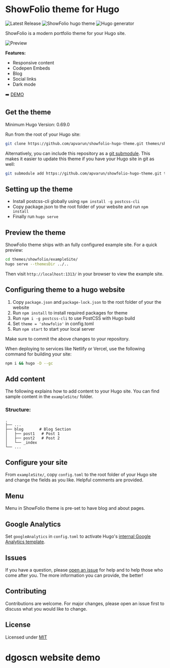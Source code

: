 # ShowFolio theme for Hugo

![Latest Release](https://img.shields.io/github/tag/apvarun/showfolio-hugo-theme.svg)
![ShowFolio hugo theme](https://img.shields.io/github/license/apvarun/showfolio-hugo-theme)
![Hugo generator](https://img.shields.io/badge/generator-hugo-brightgreen)

ShowFolio is a modern portfolio theme for your Hugo site.

![Preview](https://github.com/apvarun/showfolio-hugo-theme/raw/main/images/showfolio-dark.png)

**Features:**

- Responsive content
- Codepen Embeds
- Blog
- Social links
- Dark mode

➡️ [DEMO](https://showfolio.vercel.app/)

## Get the theme

Minimum Hugo Version: 0.69.0

Run from the root of your Hugo site:

```sh
git clone https://github.com/apvarun/showfolio-hugo-theme.git themes/showfolio
```

Alternatively, you can include this repository as a [git submodule](https://git-scm.com/docs/gitsubmodules). This makes it easier to update this theme if you have your Hugo site in git as well:

```sh
git submodule add https://github.com/apvarun/showfolio-hugo-theme.git themes/showfolio
```

## Setting up the theme

- Install postcss-cli globally using `npm install -g postcss-cli`
- Copy package.json to the root folder of your website and run `npm install`
- Finally run `hugo serve`

## Preview the theme

ShowFolio theme ships with an fully configured example site. For a quick preview:

```sh
cd themes/showfolio/exampleSite/
hugo serve --themesDir ../..
```

Then visit `http://localhost:1313/` in your browser to view the example site.

## Configuring theme to a hugo website

1. Copy `package.json` and `package-lock.json` to the root folder of your the website
2. Run `npm install` to install required packages for theme
3. Run `npm i -g postcss-cli` to use PostCSS with Hugo build
4. Set `theme = 'showfolio'` in config.toml
5. Run `npm start` to start your local server

Make sure to commit the above changes to your repository.

When deploying to services like Netlify or Vercel, use the following command for building your site:

```sh
npm i && hugo -D --gc
```

## Add content

The following explains how to add content to your Hugo site. You can find sample content in the `exampleSite/` folder.

### Structure:

    .
    ├── ...
    ├── blog       # Blog Section
    │   ├── post1   # Post 1
    │   ├── post2   # Post 2
    │   └── _index     
    └── ...

## Configure your site

From `exampleSite/`, copy `config.toml` to the root folder of your Hugo site and change the fields as you like. Helpful comments are provided.

## Menu

Menu in ShowFolio theme is pre-set to have blog and about pages.

## Google Analytics

Set `googleAnalytics` in `config.toml` to activate Hugo's [internal Google Analytics template](https://gohugo.io/templates/internal/#google-analytics).

## Issues

If you have a question, please [open an issue](https://github.com/apvarun/showfolio-hugo-theme/issues) for help and to help those who come after you. The more information you can provide, the better!

## Contributing

Contributions are welcome. For major changes, please open an issue first to discuss what you would like to change.

## License

Licensed under [MIT](LICENSE)
# dgoscn website demo
